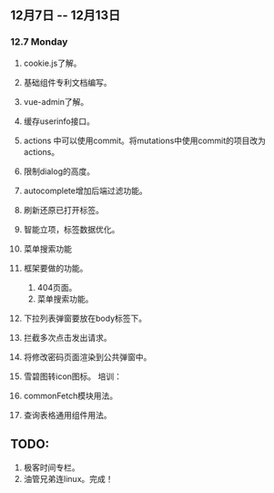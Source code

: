 ## 12月7日 -- 12月13日

### 12.7 Monday
1. cookie.js了解。
2. 基础组件专利文档编写。 

1. vue-admin了解。
1. 缓存userinfo接口。
1. actions 中可以使用commit。将mutations中使用commit的项目改为actions。
1. 限制dialog的高度。
1. autocomplete增加后端过滤功能。
1. 刷新还原已打开标签。
1. 智能立项，标签数据优化。
1. 菜单搜索功能
1. 框架要做的功能。
   1. 404页面。
   2. 菜单搜索功能。
1. 下拉列表弹窗要放在body标签下。
1. 拦截多次点击发出请求。
1. 将修改密码页面渲染到公共弹窗中。
1. 雪碧图转icon图标。
培训：
1. commonFetch模块用法。
2. 查询表格通用组件用法。

## TODO:
1. 极客时间专栏。
2. 油管兄弟连linux。完成！

